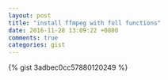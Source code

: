 ```yaml
---
layout: post
title: "install ffmpeg with full functions"
date: 2016-11-28 13:09:22 +0800
comments: true
categories: gist
---
```


{% gist 3adbec0cc57880120249 %}